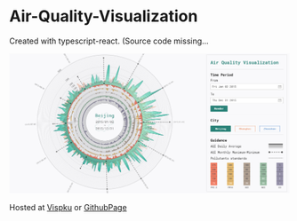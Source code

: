 # Air-Quality-Visualization

Created with typescript-react. (Source code missing...



![](批注%202019-12-12%20163909.png)

Hosted at [Vispku](http://vis.pku.edu.cn/course/visclass_f19/gallery/a03/%E6%9D%8E%E8%87%BB/src/index.html) or [GithubPage](https://hereislz.github.io/Air-Quality-Visualization/)
